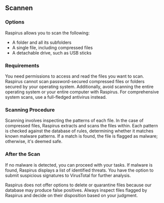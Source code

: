 ## Scannen

### Options

Raspirus allows you to scan the following:

- A folder and all its subfolders
- A single file, including compressed files
- A detachable drive, such as USB sticks

### Requirements

You need permissions to access and read the files you want to scan. Raspirus cannot scan password-secured compressed files or folders secured by your operating system. Additionally, avoid scanning the entire operating system or your entire computer with Raspirus. For comprehensive system scans, use a full-fledged antivirus instead.

### Scanning Procedure

Scanning involves inspecting the patterns of each file. In the case of compressed files, Raspirus extracts and scans the files within. Each pattern is checked against the database of rules, determining whether it matches known malware patterns. If a match is found, the file is flagged as malware; otherwise, it's deemed safe.

### After the Scan

If no malware is detected, you can proceed with your tasks. If malware is found, Raspirus displays a list of identified threats. You have the option to submit suspicious signatures to VirusTotal for further analysis.

Raspirus does not offer options to delete or quarantine files because our database may produce false positives. Always inspect files flagged by Raspirus and decide on their disposition based on your judgment.
